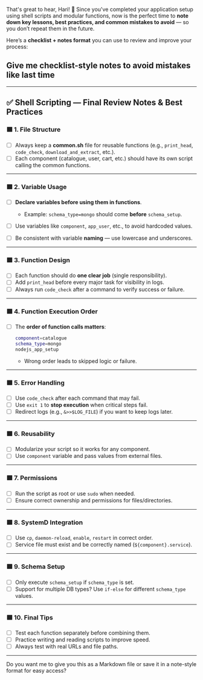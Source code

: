 That's great to hear, Hari! 🎉 Since you've completed your application setup using shell scripts and modular functions, now is the perfect time to **note down key lessons, best practices, and common mistakes to avoid** — so you don’t repeat them in the future.

Here’s a **checklist + notes format** you can use to review and improve your process:
## **Give me checklist-style notes to avoid mistakes like last time**
---

## ✅ **Shell Scripting — Final Review Notes & Best Practices**

### 🟩 **1. File Structure**

* [ ] Always keep a **common.sh** file for reusable functions (e.g., `print_head`, `code_check`, `download_and_extract`, etc.).
* [ ] Each component (catalogue, user, cart, etc.) should have its own script calling the common functions.

---

### 🟩 **2. Variable Usage**

* [ ] **Declare variables before using them in functions**.

    * Example: `schema_type=mongo` should come **before** `schema_setup`.
* [ ] Use variables like `component`, `app_user`, etc., to avoid hardcoded values.
* [ ] Be consistent with variable **naming** — use lowercase and underscores.

---

### 🟩 **3. Function Design**

* [ ] Each function should do **one clear job** (single responsibility).
* [ ] Add `print_head` before every major task for visibility in logs.
* [ ] Always run `code_check` after a command to verify success or failure.

---

### 🟩 **4. Function Execution Order**

* [ ] The **order of function calls matters**:

  ```bash
  component=catalogue
  schema_type=mongo
  nodejs_app_setup
  ```

    * Wrong order leads to skipped logic or failure.

---

### 🟩 **5. Error Handling**

* [ ] Use `code_check` after each command that may fail.
* [ ] Use `exit 1` to **stop execution** when critical steps fail.
* [ ] Redirect logs (e.g., `&>>$LOG_FILE`) if you want to keep logs later.

---

### 🟩 **6. Reusability**

* [ ] Modularize your script so it works for any component.
* [ ] Use `component` variable and pass values from external files.

---

### 🟩 **7. Permissions**

* [ ] Run the script as root or use `sudo` when needed.
* [ ] Ensure correct ownership and permissions for files/directories.

---

### 🟩 **8. SystemD Integration**

* [ ] Use `cp`, `daemon-reload`, `enable`, `restart` in correct order.
* [ ] Service file must exist and be correctly named (`${component}.service`).

---

### 🟩 **9. Schema Setup**

* [ ] Only execute `schema_setup` if `schema_type` is set.
* [ ] Support for multiple DB types? Use `if-else` for different `schema_type` values.

---

### 🟩 **10. Final Tips**

* [ ] Test each function separately before combining them.
* [ ] Practice writing and reading scripts to improve speed.
* [ ] Always test with real URLs and file paths.

---

Do you want me to give you this as a Markdown file or save it in a note-style format for easy access?

